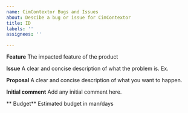 ```yaml
---
name: CimContextor Bugs and Issues
about: Descibe a bug or issue for CimContextor
title: ID
labels: ''
assignees: ''

---
```


**Feature**
The impacted  feature of the product

**Issue**
A clear and concise description of what the problem is. Ex. 

**Proposal**
A clear and concise description of what you want to happen.

**Initial comment**
Add any initial comment here.

** Budget**
Estimated budget in man/days
